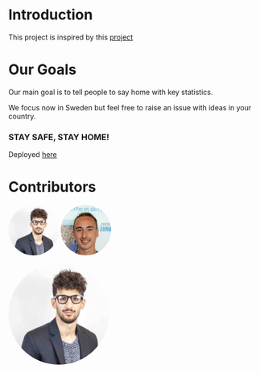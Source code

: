 # Introduction

This project is inspired by this [project](https://github.com/ecohydro/covid-19-waves)

# Our Goals 
Our main goal is to tell people to say home with key statistics. 

We focus now in Sweden but feel free to raise an issue with ideas in your country. 

### STAY SAFE, STAY HOME!

Deployed [here](https://corona-confinement.herokuapp.com/)

# Contributors

<img src='./ressources/pictures/photo_mastafa.jpeg' href= 'https://github.com/MastafaF' width=100 height=100 style="border-radius:50%"> <img src='./ressources/pictures/photo_quentin.jpg' href = 'https://github.com/quentindubourgdeluzencon)' width=100 height=100 style="border-radius:50%">

  <a href="https://github.com/MastafaF"><img src="./ressources/pictures/photo_mastafa.jpeg" height="auto" width="200" style="border-radius:50%"></a>

